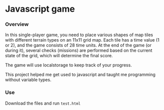 # Javascript game

### Overview
In this single-player game, you need to place various shapes of map tiles with different terrain types on an 11x11 grid map. Each tile has a time value (1 or 2), and the game consists of 28 time units. At the end of the game (or during it), several checks (missions) are performed based on the current state of the grid, which will determine the final score.

The game will use localstorage to keep track of your progress.

This project helped me get used to javascript and taught me programming without variable types.

### Use
Download the files and run `test.html`
